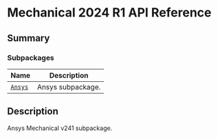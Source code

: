<a id="mechanical-2024-r1-api-reference"></a>

# Mechanical 2024 R1 API Reference

<a id="summary"></a>

## Summary

### Subpackages

| Name | Description |
|----------------------------------------------------------------------|---------------------|
| [`Ansys`](Ansys/index.md#module-ansys.mechanical.stubs.v241.Ansys)   | Ansys subpackage.   |

<a id="description"></a>

## Description

Ansys Mechanical v241 subpackage.

<!-- !! processed by numpydoc !! -->

